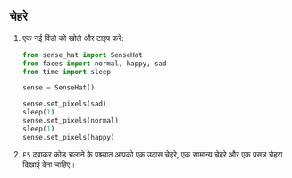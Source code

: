 ## चेहरे

1. एक नई विंडो को खोले और टाइप करे:
    
    ```python
    from sense_hat import SenseHat
    from faces import normal, happy, sad
    from time import sleep
    
    sense = SenseHat()
    
    sense.set_pixels(sad)
    sleep(1)
    sense.set_pixels(normal)
    sleep(1)
    sense.set_pixels(happy)
    ```

2. `F5` दबाकर कोड चलाने के पश्च्यात आपको एक उदास चेहरे, एक सामान्य चेहरे और एक प्रसन्न चेहरा दिखाई देना चाहिए।